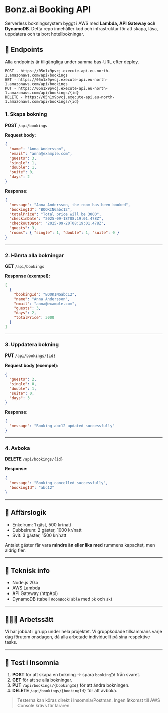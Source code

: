 # Bonz.ai Booking API

Serverless bokningssystem byggt i AWS med **Lambda, API Gateway och DynamoDB**. Detta repo innehåller kod och infrastruktur för att skapa, läsa, uppdatera och ta bort hotellbokningar.

## 📍 Endpoints

Alla endpoints är tillgängliga under samma bas-URL efter deploy. 

```
POST - https://05n1x9pvcj.execute-api.eu-north-1.amazonaws.com/api/bookings
GET - https://05n1x9pvcj.execute-api.eu-north-1.amazonaws.com/api/bookings
PUT - https://05n1x9pvcj.execute-api.eu-north-1.amazonaws.com/api/bookings/{id}
DELETE - https://05n1x9pvcj.execute-api.eu-north-1.amazonaws.com/api/bookings/{id}
```

### 1. Skapa bokning

**POST** `/api/bookings`

**Request body:**

```json
{
  "name": "Anna Andersson",
  "email": "anna@example.com",
  "guests": 3,
  "single": 1,
  "double": 1,
  "suite": 0,
  "days": 2
}
```

**Response:**

```json
{
  "message": "Anna Andersson, the room has been booked",
  "bookingId": "BOOKINGabc12",
  "totalPrice": "Total price will be 3000",
  "checkinDate": "2025-09-18T08:19:01.478Z",
  "checkoutDate": "2025-09-20T08:19:01.478Z",
  "guests": 3,
  "rooms": { "single": 1, "double": 1, "suite": 0 }
}
```

---

### 2. Hämta alla bokningar

**GET** `/api/bookings`

**Response (exempel):**

```json
[
  {
    "bookingId": "BOOKINGabc12",
    "name": "Anna Andersson",
    "email": "anna@example.com",
    "guests": 3,
    "days": 2,
    "totalPrice": 3000
  }
]
```

---

### 3. Uppdatera bokning

**PUT** `/api/bookings/{id}`

**Request body (exempel):**

```json
{
  "guests": 2,
  "single": 0,
  "double": 1,
  "suite": 0,
  "days": 3
}
```

**Response:**

```json
{
  "message": "Booking abc12 updated successfully"
}
```

---

### 4. Avboka

**DELETE** `/api/bookings/{id}`

**Response:**

```json
{
  "message": "Booking cancelled successfully",
  "bookingId": "abc12"
}
```

---

## 📖 Affärslogik

* Enkelrum: 1 gäst, 500 kr/natt
* Dubbelrum: 2 gäster, 1000 kr/natt
* Svit: 3 gäster, 1500 kr/natt

Antalet gäster får vara **mindre än eller lika med** rummens kapacitet, men aldrig fler.

---

## 🚀 Teknisk info

* Node.js 20.x
* AWS Lambda
* API Gateway (httpApi)
* DynamoDB (tabell `RoomBookTable` med `pk` och `sk`)

---

## 🧑‍🤝‍🧑 Arbetssätt

Vi har jobbat i grupp under hela projektet. Vi gruppkodade tillsammans varje dag förutom onsdagen, då alla arbetade individuellt på sina respektive tasks.

---

## 🧪 Test i Insomnia

1. **POST** för att skapa en bokning → spara `bookingId` från svaret.
2. **GET** för att se alla bokningar.
3. **PUT** `/api/bookings/{bookingId}` för att ändra bokningen.
4. **DELETE** `/api/bookings/{bookingId}` för att avboka.

> Testerna kan köras direkt i Insomnia/Postman. Ingen åtkomst till AWS Console krävs för läraren.
